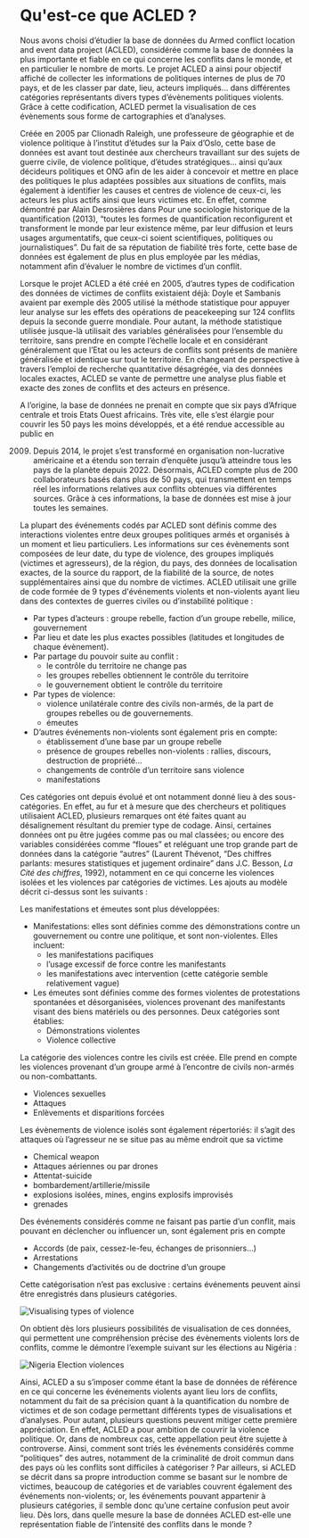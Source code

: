 # Qu'est-ce que ACLED ?

Nous avons choisi d’étudier la base de données du Armed conflict location and event data project (ACLED), considérée
comme la base de données la plus importante et fiable en ce qui concerne les conflits dans le monde, et en particulier
le nombre de morts. Le projet ACLED a ainsi pour objectif affiché de collecter les informations de politiques internes
de plus de 70 pays, et de les classer par date, lieu, acteurs impliqués… dans différentes catégories représentants
divers types d’évènements politiques violents. Grâce à cette codification, ACLED permet la visualisation de ces
évènements sous forme de cartographies et d’analyses.

Créée en 2005 par Clionadh Raleigh, une professeure de géographie et de violence politique à l’institut d’études sur la
Paix d’Oslo, cette base de données est avant tout destinée aux chercheurs travaillant sur des sujets de guerre civile,
de violence politique, d’études stratégiques… ainsi qu’aux décideurs politiques et ONG afin de les aider à concevoir et
mettre en place des politiques le plus adaptées possibles aux situations de conflits, mais également à identifier les
causes et centres de violence de ceux-ci, les acteurs les plus actifs ainsi que leurs victimes etc. En effet, comme
démontré par Alain Desrosières dans Pour une sociologie historique de la quantification (2013), “toutes les formes de
quantification reconfigurent et transforment le monde par leur existence même, par leur diffusion et leurs usages
argumentatifs, que ceux-ci soient scientifiques, politiques ou journalistiques”. Du fait de sa réputation de fiabilité
très forte, cette base de données est également de plus en plus employée par les médias, notamment afin d’évaluer le
nombre de victimes d’un conflit.

Lorsque le projet ACLED a été créé en 2005, d’autres types de codification des données de victimes de conflits
existaient déjà: Doyle et Sambanis avaient par exemple dès 2005 utilisé la méthode statistique pour appuyer leur analyse
sur les effets des opérations de peacekeeping sur 124 conflits depuis la seconde guerre mondiale. Pour autant, la
méthode statistique utilisée jusque-là utilisait des variables généralisées pour l’ensemble du territoire, sans prendre
en compte l’échelle locale et en considérant généralement que l’Etat ou les acteurs de conflits sont présents de manière
généralisée et identique sur tout le territoire. En changeant de perspective à travers l’emploi de recherche
quantitative désagrégée, via des données locales exactes, ACLED se vante de permettre une analyse plus fiable et exacte
des zones de conflits et des acteurs en présence.

A l’origine, la base de données ne prenait en compte que six pays d’Afrique centrale et trois Etats Ouest africains.
Très vite, elle s’est élargie pour couvrir les 50 pays les moins développés, et a été rendue accessible au public en

2009. Depuis 2014, le projet s’est transformé en organisation non-lucrative américaine et a étendu son terrain d’enquête
      jusqu’à atteindre tous les pays de la planète depuis 2022. Désormais, ACLED compte plus de 200 collaborateurs
      basés dans plus de 50 pays, qui transmettent en temps réel les informations relatives aux conflits obtenues via
      différentes sources. Grâce à ces informations, la base de données est mise à jour toutes les semaines.

La plupart des événements codés par ACLED sont définis comme des interactions violentes entre deux groupes politiques
armés et organisés à un moment et lieu particuliers. Les informations sur ces évènements sont composées de leur date, du
type de violence, des groupes impliqués (victimes et agresseurs), de la région, du pays, des données de localisation
exactes, de la source du rapport, de la fiabilité de la source, de notes supplémentaires ainsi que du nombre de
victimes. ACLED utilisait une grille de code formée de 9 types d'événements violents et non-violents ayant lieu dans des
contextes de guerres civiles ou d’instabilité politique :

- Par types d’acteurs : groupe rebelle, faction d’un groupe rebelle, milice, gouvernement
- Par lieu et date les plus exactes possibles (latitudes et longitudes de chaque évènement).
- Par partage du pouvoir suite au conflit :
    - le contrôle du territoire ne change pas
    - les groupes rebelles obtiennent le contrôle du territoire
    - le gouvernement obtient le contrôle du territoire
- Par types de violence:
    - violence unilatérale contre des civils non-armés, de la part de groupes rebelles ou de gouvernements.
    - émeutes
- D’autres événements non-violents sont également pris en compte:
    - établissement d’une base par un groupe rebelle
    - présence de groupes rebelles non-violents : rallies, discours, destruction de propriété…
    - changements de contrôle d’un territoire sans violence
    - manifestations

Ces catégories ont depuis évolué et ont notamment donné lieu à des sous-catégories. En effet, au fur et à mesure que des
chercheurs et politiques utilisaient ACLED, plusieurs remarques ont été faites quant au désalignement résultant du
premier type de codage. Ainsi, certaines données ont pu être jugées comme pas ou mal classées; ou encore des variables
considérées comme “floues” et reléguant une trop grande part de données dans la catégorie “autres” (Laurent Thévenot,
“Des chiffres parlants: mesures statistiques et jugement ordinaire” dans J.C. Besson, *La Cité des chiffres*, 1992),
notamment en ce qui concerne les violences isolées et les violences par catégories de victimes. Les ajouts au modèle
décrit ci-dessus sont les suivants :

Les manifestations et émeutes sont plus développées:

- Manifestations: elles sont définies comme des démonstrations contre un gouvernement ou contre une politique, et sont
  non-violentes. Elles incluent:
    - les manifestations pacifiques
    - l’usage excessif de force contre les manifestants
    - les manifestations avec intervention (cette catégorie semble relativement vague)
- Les émeutes sont définies comme des formes violentes de protestations spontanées et désorganisées, violences provenant
  des manifestants visant des biens matériels ou des personnes. Deux catégories sont établies:
    - Démonstrations violentes
    - Violence collective

La catégorie des violences contre les civils est créée. Elle prend en compte les violences provenant d’un groupe armé à
l’encontre de civils non-armés ou non-combattants.

- Violences sexuelles
- Attaques
- Enlèvements et disparitions forcées

Les évènements de violence isolés sont également répertoriés: il s’agit des attaques où l’agresseur ne se situe pas au
même endroit que sa victime

- Chemical weapon
- Attaques aériennes ou par drones
- Attentat-suicide
- bombardement/artillerie/missile
- explosions isolées, mines, engins explosifs improvisés
- grenades

Des événements considérés comme ne faisant pas partie d’un conflit, mais pouvant en déclencher ou influencer un, sont
également pris en compte

- Accords (de paix, cessez-le-feu, échanges de prisonniers…)
- Arrestations
- Changements d’activités ou de doctrine d’un groupe

Cette catégorisation n’est pas exclusive : certains événements peuvent ainsi être enregistrés dans plusieurs catégories.

![Visualising types of violence](visualising_violence.jpg)

On obtient dès lors plusieurs possibilités de visualisation de ces données, qui permettent une compréhension précise des
évènements violents lors de conflits, comme le démontre l’exemple suivant sur les élections au Nigéria :

![Nigeria Election violences](nigeria_election_violence.png)

Ainsi, ACLED a su s’imposer comme étant la base de données de référence en ce qui concerne les événements violents ayant
lieu lors de conflits, notamment du fait de sa précision quant à la quantification du nombre de victimes et de son
codage permettant différents types de visualisations et d’analyses. Pour autant, plusieurs questions peuvent mitiger
cette première appréciation. En effet, ACLED a pour ambition de couvrir la violence politique. Or, dans de nombreux cas,
cette appellation peut être sujette à controverse. Ainsi, comment sont triés les événements considérés comme
“politiques” des autres, notamment de la criminalité de droit commun dans des pays où les conflits sont difficiles à
catégoriser ? Par ailleurs, si ACLED se décrit dans sa propre introduction comme se basant sur le nombre de victimes,
beaucoup de catégories et de variables couvrent également des événements non-violents; or, les événements pouvant
appartenir à plusieurs catégories, il semble donc qu’une certaine confusion peut avoir lieu. Dès lors, dans quelle
mesure la base de données ACLED est-elle une représentation fiable de l’intensité des conflits dans le monde ? 

